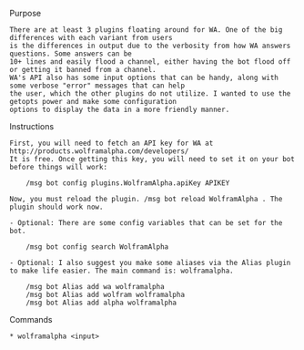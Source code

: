 Purpose

    There are at least 3 plugins floating around for WA. One of the big differences with each variant from users
    is the differences in output due to the verbosity from how WA answers questions. Some answers can be
    10+ lines and easily flood a channel, either having the bot flood off or getting it banned from a channel.
    WA's API also has some input options that can be handy, along with some verbose "error" messages that can help
    the user, which the other plugins do not utilize. I wanted to use the getopts power and make some configuration
    options to display the data in a more friendly manner.

Instructions

    First, you will need to fetch an API key for WA at http://products.wolframalpha.com/developers/
    It is free. Once getting this key, you will need to set it on your bot before things will work:

        /msg bot config plugins.WolframAlpha.apiKey APIKEY

    Now, you must reload the plugin. /msg bot reload WolframAlpha . The plugin should work now.

    - Optional: There are some config variables that can be set for the bot.

        /msg bot config search WolframAlpha

    - Optional: I also suggest you make some aliases via the Alias plugin to make life easier. The main command is: wolframalpha.

        /msg bot Alias add wa wolframalpha
        /msg bot Alias add wolfram wolframalpha
        /msg bot Alias add alpha wolframalpha

Commands

    * wolframalpha <input>
